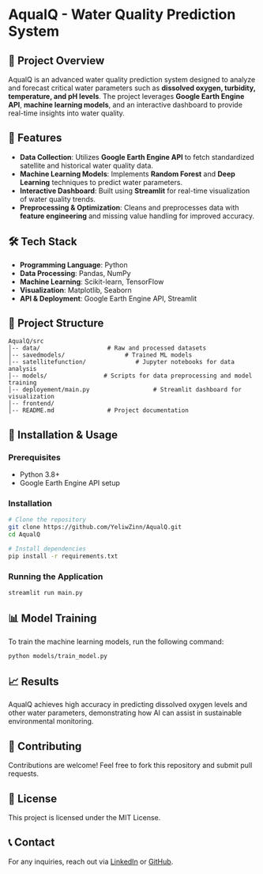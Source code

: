 # AqualQ - Water Quality Prediction System

## 📌 Project Overview
AqualQ is an advanced water quality prediction system designed to analyze and forecast critical water parameters such as **dissolved oxygen, turbidity, temperature, and pH levels**. The project leverages **Google Earth Engine API**, **machine learning models**, and an interactive dashboard to provide real-time insights into water quality.

## 🚀 Features
- **Data Collection**: Utilizes **Google Earth Engine API** to fetch standardized satellite and historical water quality data.
- **Machine Learning Models**: Implements **Random Forest** and **Deep Learning** techniques to predict water parameters.
- **Interactive Dashboard**: Built using **Streamlit** for real-time visualization of water quality trends.
- **Preprocessing & Optimization**: Cleans and preprocesses data with **feature engineering** and missing value handling for improved accuracy.

## 🛠️ Tech Stack
- **Programming Language**: Python
- **Data Processing**: Pandas, NumPy
- **Machine Learning**: Scikit-learn, TensorFlow
- **Visualization**: Matplotlib, Seaborn
- **API & Deployment**: Google Earth Engine API, Streamlit

## 📂 Project Structure
```
AqualQ/src
│-- data/                   # Raw and processed datasets
│-- savedmodels/                 # Trained ML models
│-- satellitefunction/              # Jupyter notebooks for data analysis
│-- models/                # Scripts for data preprocessing and model training
│-- deployement/main.py                  # Streamlit dashboard for visualization
│-- frontend/                       
│-- README.md               # Project documentation
```

## 🔧 Installation & Usage
### Prerequisites
- Python 3.8+
- Google Earth Engine API setup

### Installation
```sh
# Clone the repository
git clone https://github.com/YeliwZinn/AqualQ.git
cd AqualQ

# Install dependencies
pip install -r requirements.txt
```

### Running the Application
```sh
streamlit run main.py
```

## 📊 Model Training
To train the machine learning models, run the following command:
```sh
python models/train_model.py
```

## 📈 Results
AqualQ achieves high accuracy in predicting dissolved oxygen levels and other water parameters, demonstrating how AI can assist in sustainable environmental monitoring.

## 🤝 Contributing
Contributions are welcome! Feel free to fork this repository and submit pull requests.

## 📜 License
This project is licensed under the MIT License.

## 📞 Contact
For any inquiries, reach out via [LinkedIn](https://www.linkedin.com/in/shubham-shankar-a7b1b2285/) or [GitHub](https://github.com/YeliwZinn).

